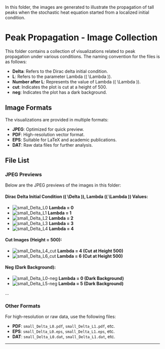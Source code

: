 In this folder, the images are generated to illustrate the propagation of tall peaks when the stochastic heat equation started from a localized initial condition.

# Peak Propagation - Image Collection

This folder contains a collection of visualizations related to peak propagation under various conditions. The naming convention for the files is as follows:

- **Delta**: Refers to the Dirac delta initial condition.
- **L**: Refers to the parameter Lambda (\( \Lambda \)).
- **Number after L**: Represents the value of Lambda (\( \Lambda \)).
- **cut**: Indicates the plot is cut at a height of 500.
- **neg**: Indicates the plot has a dark background.

## Image Formats

The visualizations are provided in multiple formats:
- **JPEG**: Optimized for quick preview.
- **PDF**: High-resolution vector format.
- **EPS**: Suitable for LaTeX and academic publications.
- **DAT**: Raw data files for further analysis.

## File List

### JPEG Previews
Below are the JPEG previews of the images in this folder:

#### Dirac Delta Initial Condition (\( \Delta \)), Lambda (\( \Lambda \)) Values:
- ![small_Delta_L0](./small_Delta_L0.jpeg) **Lambda = 0**
- ![small_Delta_L1](./small_Delta_L1.jpeg) **Lambda = 1**
- ![small_Delta_L2](./small_Delta_L2.jpeg) **Lambda = 2**
- ![small_Delta_L3](./small_Delta_L3.jpeg) **Lambda = 3**
- ![small_Delta_L4](./small_Delta_L4.jpeg) **Lambda = 4**

#### Cut Images (Height = 500):
- ![small_Delta_L4_cut](./small_Delta_L4_cut.jpeg) **Lambda = 4 (Cut at Height 500)**
- ![small_Delta_L6_cut](./small_Delta_L6_cut.jpeg) **Lambda = 6 (Cut at Height 500)**

#### Neg (Dark Background):
- ![small_Delta_L0-neg](./small_Delta_L0-neg.jpeg) **Lambda = 0 (Dark Background)**
- ![small_Delta_L5-neg](./small_Delta_L5-neg.jpeg) **Lambda = 5 (Dark Background)**

...

### Other Formats
For high-resolution or raw data, use the following files:
- **PDF**: `small_Delta_L0.pdf`, `small_Delta_L1.pdf`, etc.
- **EPS**: `small_Delta_L0.eps`, `small_Delta_L1.eps`, etc.
- **DAT**: `small_Delta_L0.dat`, `small_Delta_L1.dat`, etc.

<!-- ## Usage -->
<!-- These visualizations are designed for academic use, such as: -->
<!-- - Conference posters -->
<!-- - Research presentations -->
<!-- - Publications -->
<!---->
<!-- Feel free to explore and use the images. If you find them helpful, a mention in your work would be appreciated! -->

---
